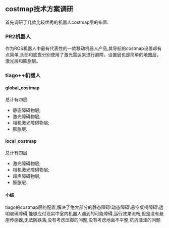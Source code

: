 ## costmap技术方案调研

首先调研了几款比较优秀的机器人costmap层的布置.

### PR2机器人

作为ROS机器人中最有代表性的一款移动机器人产品,其导航的costmap设置却有点简单,头部和底盘分别使用了激光雷达来进行避障，设置层也是简单的地图层，激光层和膨胀层。


### tiago++机器人

#### global_costmap

总计有四层:

- 静态障碍物层;
- 激光障碍物层;
- 相机激光障碍物层;
- 膨胀层.

#### local_costmap

总计有四层:

- 激光障碍物层;
- 相机激光障碍物层;
- 超声障碍物层;
- 膨胀层.

#### 小结

tiago的costmap层的配置,解决了绝大部分的静态障碍\动态障碍\悬空桌椅障碍\透明玻璃障碍,能够应付现实中室内机器人遇到的可能障碍,运行效果流畅,但是没有悬崖传感器,无法防跌落,没有考虑压脚的问题,没有考虑地面不平整,坑坑洼洼的问题.




